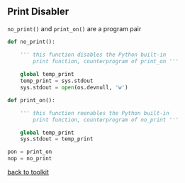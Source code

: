 ## Print Disabler

`no_print()` and `print_on()` are a program pair

```python
def no_print():

    ''' this function disables the Python built-in
        print function, counterprogram of print_on '''
    
    global temp_print
    temp_print = sys.stdout
    sys.stdout = open(os.devnull, 'w')

def print_on():

    ''' this function reenables the Python built-in
        print function, counterprogram of no_print '''

    global temp_print
    sys.stdout = temp_print

pon = print_on
nop = no_print

```


[back to toolkit](/toolkit_page)
